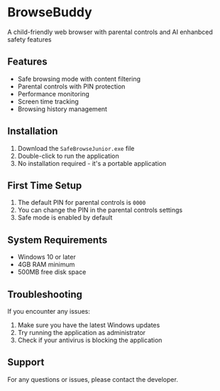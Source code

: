 # BrowseBuddy

A child-friendly web browser with parental controls and  AI enhanbced safety features 

## Features
- Safe browsing mode with content filtering
- Parental controls with PIN protection
- Performance monitoring
- Screen time tracking
- Browsing history management

## Installation
1. Download the `SafeBrowseJunior.exe` file
2. Double-click to run the application
3. No installation required - it's a portable application

## First Time Setup
1. The default PIN for parental controls is `0000`
2. You can change the PIN in the parental controls settings
3. Safe mode is enabled by default

## System Requirements
- Windows 10 or later
- 4GB RAM minimum
- 500MB free disk space

## Troubleshooting
If you encounter any issues:
1. Make sure you have the latest Windows updates
2. Try running the application as administrator
3. Check if your antivirus is blocking the application

## Support
For any questions or issues, please contact the developer. 
